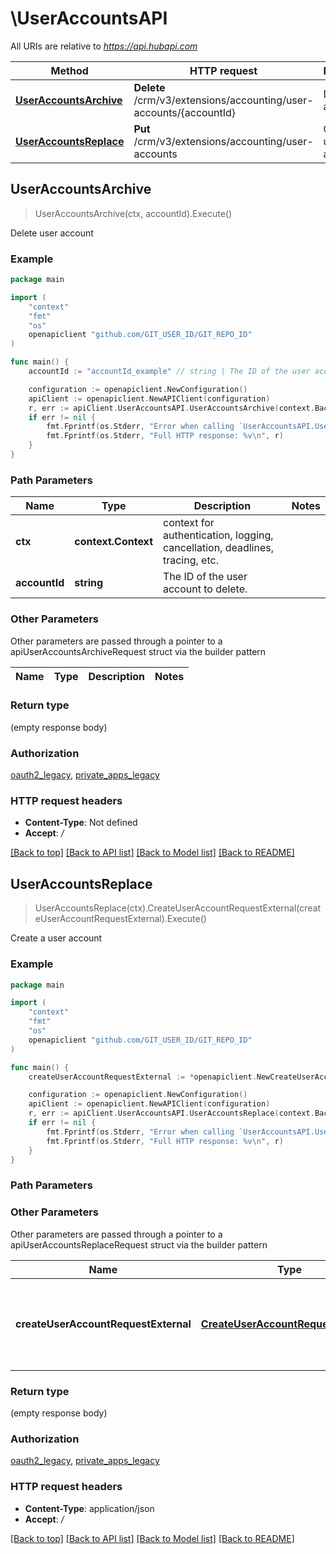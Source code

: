 # \UserAccountsAPI

All URIs are relative to *https://api.hubapi.com*

Method | HTTP request | Description
------------- | ------------- | -------------
[**UserAccountsArchive**](UserAccountsAPI.md#UserAccountsArchive) | **Delete** /crm/v3/extensions/accounting/user-accounts/{accountId} | Delete user account
[**UserAccountsReplace**](UserAccountsAPI.md#UserAccountsReplace) | **Put** /crm/v3/extensions/accounting/user-accounts | Create a user account



## UserAccountsArchive

> UserAccountsArchive(ctx, accountId).Execute()

Delete user account



### Example

```go
package main

import (
	"context"
	"fmt"
	"os"
	openapiclient "github.com/GIT_USER_ID/GIT_REPO_ID"
)

func main() {
	accountId := "accountId_example" // string | The ID of the user account to delete.

	configuration := openapiclient.NewConfiguration()
	apiClient := openapiclient.NewAPIClient(configuration)
	r, err := apiClient.UserAccountsAPI.UserAccountsArchive(context.Background(), accountId).Execute()
	if err != nil {
		fmt.Fprintf(os.Stderr, "Error when calling `UserAccountsAPI.UserAccountsArchive``: %v\n", err)
		fmt.Fprintf(os.Stderr, "Full HTTP response: %v\n", r)
	}
}
```

### Path Parameters


Name | Type | Description  | Notes
------------- | ------------- | ------------- | -------------
**ctx** | **context.Context** | context for authentication, logging, cancellation, deadlines, tracing, etc.
**accountId** | **string** | The ID of the user account to delete. | 

### Other Parameters

Other parameters are passed through a pointer to a apiUserAccountsArchiveRequest struct via the builder pattern


Name | Type | Description  | Notes
------------- | ------------- | ------------- | -------------


### Return type

 (empty response body)

### Authorization

[oauth2_legacy](../README.md#oauth2_legacy), [private_apps_legacy](../README.md#private_apps_legacy)

### HTTP request headers

- **Content-Type**: Not defined
- **Accept**: */*

[[Back to top]](#) [[Back to API list]](../README.md#documentation-for-api-endpoints)
[[Back to Model list]](../README.md#documentation-for-models)
[[Back to README]](../README.md)


## UserAccountsReplace

> UserAccountsReplace(ctx).CreateUserAccountRequestExternal(createUserAccountRequestExternal).Execute()

Create a user account



### Example

```go
package main

import (
	"context"
	"fmt"
	"os"
	openapiclient "github.com/GIT_USER_ID/GIT_REPO_ID"
)

func main() {
	createUserAccountRequestExternal := *openapiclient.NewCreateUserAccountRequestExternal("AccountId_example", "AccountName_example", "CurrencyCode_example") // CreateUserAccountRequestExternal | The external accounting system user account information.

	configuration := openapiclient.NewConfiguration()
	apiClient := openapiclient.NewAPIClient(configuration)
	r, err := apiClient.UserAccountsAPI.UserAccountsReplace(context.Background()).CreateUserAccountRequestExternal(createUserAccountRequestExternal).Execute()
	if err != nil {
		fmt.Fprintf(os.Stderr, "Error when calling `UserAccountsAPI.UserAccountsReplace``: %v\n", err)
		fmt.Fprintf(os.Stderr, "Full HTTP response: %v\n", r)
	}
}
```

### Path Parameters



### Other Parameters

Other parameters are passed through a pointer to a apiUserAccountsReplaceRequest struct via the builder pattern


Name | Type | Description  | Notes
------------- | ------------- | ------------- | -------------
 **createUserAccountRequestExternal** | [**CreateUserAccountRequestExternal**](CreateUserAccountRequestExternal.md) | The external accounting system user account information. | 

### Return type

 (empty response body)

### Authorization

[oauth2_legacy](../README.md#oauth2_legacy), [private_apps_legacy](../README.md#private_apps_legacy)

### HTTP request headers

- **Content-Type**: application/json
- **Accept**: */*

[[Back to top]](#) [[Back to API list]](../README.md#documentation-for-api-endpoints)
[[Back to Model list]](../README.md#documentation-for-models)
[[Back to README]](../README.md)

